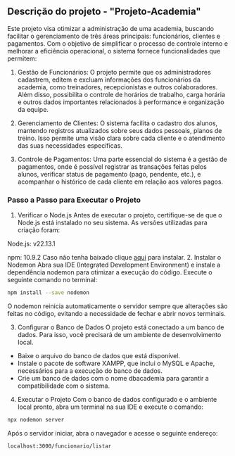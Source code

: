 
## Descrição do projeto - "Projeto-Academia" 


Este projeto visa otimizar a administração de uma academia, buscando facilitar o gerenciamento de três áreas principais: funcionários, clientes e pagamentos. 
Com o objetivo de simplificar o processo de controle interno e melhorar a eficiência operacional, 
o sistema fornece funcionalidades que permitem:

1. Gestão de Funcionários:
O projeto permite que os administradores cadastrem, editem e excluam informações dos funcionários da academia, como treinadores, recepcionistas e outros colaboradores. Além disso, possibilita o controle de horários de trabalho, carga horária e outros dados importantes relacionados à performance e organização da equipe.

2. Gerenciamento de Clientes:
O sistema facilita o cadastro dos alunos, mantendo registros atualizados sobre seus dados pessoais, planos de treino. Isso permite uma visão clara sobre cada cliente e o atendimento das suas necessidades específicas.

3. Controle de Pagamentos:
Uma parte essencial do sistema é a gestão de pagamentos, onde é possível registrar as transações feitas pelos alunos, verificar status de pagamento (pago, pendente, etc.), e acompanhar o histórico de cada cliente em relação aos valores pagos.



### Passo a Passo para Executar o Projeto
1. Verificar o Node.js
Antes de executar o projeto, certifique-se de que o Node.js está instalado no seu sistema. As versões utilizadas para criação foram:

Node.js: v22.13.1


npm: 10.9.2
 Caso não tenha baixado clique [aqui](https://nodejs.org/en/download) para instalar. 
2. Instalar o Nodemon
Abra sua IDE (Integrated Development Environment) e instale a dependência nodemon para otimizar a execução do código. Execute o seguinte comando no terminal:

```bash
npm install --save nodemon
```
O nodemon reinicia automaticamente o servidor sempre que alterações são feitas no código, evitando a necessidade de fechar e abrir novos terminais.

3. Configurar o Banco de Dados
O projeto está conectado a um banco de dados. Para isso, você precisará de um ambiente de desenvolvimento local.

- Baixe o arquivo do banco de dados que está disponível.
- Instale o pacote de software XAMPP, que inclui o MySQL e Apache, necessários para a execução do banco de dados.
- Crie um banco de dados com o nome dbacademia para garantir a compatibilidade com o sistema.

4. Executar o Projeto
Com o banco de dados configurado e o ambiente local pronto, abra um terminal na sua IDE e execute o comando:

```bash
npx nodemon server
```

Após o servidor iniciar, abra o navegador e acesse o seguinte endereço:

```
localhost:3000/funcionario/listar
```